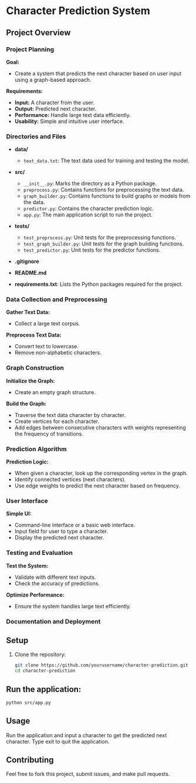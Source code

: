 # Character Prediction System

## Project Overview

### Project Planning

**Goal:**
- Create a system that predicts the next character based on user input using a graph-based approach.

**Requirements:**
- **Input:** A character from the user.
- **Output:** Predicted next character.
- **Performance:** Handle large text data efficiently.
- **Usability:** Simple and intuitive user interface.
  

### Directories and Files

- **data/**
  - `text_data.txt`: The text data used for training and testing the model.

- **src/**
  - `__init__.py`: Marks the directory as a Python package.
  - `preprocess.py`: Contains functions for preprocessing the text data.
  - `graph_builder.py`: Contains functions to build graphs or models from the data.
  - `predictor.py`: Contains the character prediction logic.
  - `app.py`: The main application script to run the project.

- **tests/**
  - `test_preprocess.py`: Unit tests for the preprocessing functions.
  - `test_graph_builder.py`: Unit tests for the graph building functions.
  - `test_predictor.py`: Unit tests for the predictor functions.

- **.gitignore**
  
- **README.md**

- **requirements.txt**: Lists the Python packages required for the project.

### Data Collection and Preprocessing

**Gather Text Data:**
- Collect a large text corpus.

**Preprocess Text Data:**
- Convert text to lowercase.
- Remove non-alphabetic characters.

### Graph Construction

**Initialize the Graph:**
- Create an empty graph structure.

**Build the Graph:**
- Traverse the text data character by character.
- Create vertices for each character.
- Add edges between consecutive characters with weights representing the frequency of transitions.

### Prediction Algorithm

**Prediction Logic:**
- When given a character, look up the corresponding vertex in the graph.
- Identify connected vertices (next characters).
- Use edge weights to predict the next character based on frequency.

### User Interface

**Simple UI:**
- Command-line interface or a basic web interface.
- Input field for user to type a character.
- Display the predicted next character.

### Testing and Evaluation

**Test the System:**
- Validate with different text inputs.
- Check the accuracy of predictions.

**Optimize Performance:**
- Ensure the system handles large text efficiently.

### Documentation and Deployment


## Setup

1. Clone the repository:
   ```sh
   git clone https://github.com/yourusername/character-prediction.git
   cd character-prediction
   ```
## Run the application:
   ```sh
  python src/app.py
  ```

## Usage
  Run the application and input a character to get the predicted next character.
  Type exit to quit the application.

## Contributing
  Feel free to fork this project, submit issues, and make pull requests.
